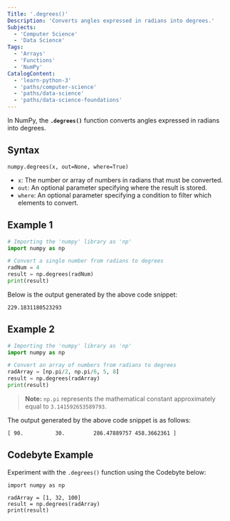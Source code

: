 ```yaml
---
Title: '.degrees()'
Description: 'Converts angles expressed in radians into degrees.'
Subjects:
  - 'Computer Science'
  - 'Data Science'
Tags:
  - 'Arrays'
  - 'Functions'
  - 'NumPy'
CatalogContent:
  - 'learn-python-3'
  - 'paths/computer-science'
  - 'paths/data-science'
  - 'paths/data-science-foundations'
---
```


In NumPy, the **`.degrees()`** function converts angles expressed in radians into degrees.

## Syntax

```pseudo
numpy.degrees(x, out=None, where=True)
```

- `x`: The number or array of numbers in radians that must be converted.
- `out`: An optional parameter specifying where the result is stored.
- `where`: An optional parameter specifying a condition to filter which elements to convert.

## Example 1

```py
# Importing the 'numpy' library as 'np'
import numpy as np

# Convert a single number from radians to degrees
radNum = 4
result = np.degrees(radNum)
print(result)
```

Below is the output generated by the above code snippet:

```shell
229.1831180523293
```

## Example 2

```py
# Importing the 'numpy' library as 'np'
import numpy as np

# Convert an array of numbers from radians to degrees
radArray = [np.pi/2, np.pi/6, 5, 8]
result = np.degrees(radArray)
print(result)
```

> **Note:** `np.pi` represents the mathematical constant approximately equal to `3.141592653589793`.

The output generated by the above code snippet is as follows:

```shell
[ 90.          30.         286.47889757 458.3662361 ]
```

## Codebyte Example

Experiment with the `.degrees()` function using the Codebyte below:

```codebyte/python
import numpy as np

radArray = [1, 32, 100]
result = np.degrees(radArray)
print(result)
```
